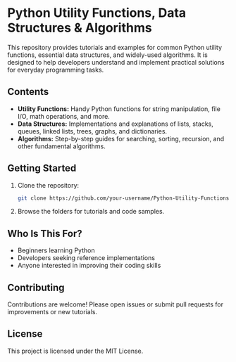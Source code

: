 # Python Utility Functions, Data Structures & Algorithms

This repository provides tutorials and examples for common Python utility functions, essential data structures, and widely-used algorithms. It is designed to help developers understand and implement practical solutions for everyday programming tasks.

## Contents

- **Utility Functions:** Handy Python functions for string manipulation, file I/O, math operations, and more.
- **Data Structures:** Implementations and explanations of lists, stacks, queues, linked lists, trees, graphs, and dictionaries.
- **Algorithms:** Step-by-step guides for searching, sorting, recursion, and other fundamental algorithms.

## Getting Started

1. Clone the repository:
    ```bash
    git clone https://github.com/your-username/Python-Utility-Functions.git
    ```
2. Browse the folders for tutorials and code samples.

## Who Is This For?

- Beginners learning Python
- Developers seeking reference implementations
- Anyone interested in improving their coding skills

## Contributing

Contributions are welcome! Please open issues or submit pull requests for improvements or new tutorials.

## License

This project is licensed under the MIT License.